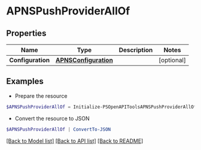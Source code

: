 # APNSPushProviderAllOf
## Properties

Name | Type | Description | Notes
------------ | ------------- | ------------- | -------------
**Configuration** | [**APNSConfiguration**](APNSConfiguration.md) |  | [optional] 

## Examples

- Prepare the resource
```powershell
$APNSPushProviderAllOf = Initialize-PSOpenAPIToolsAPNSPushProviderAllOf  -Configuration null
```

- Convert the resource to JSON
```powershell
$APNSPushProviderAllOf | ConvertTo-JSON
```

[[Back to Model list]](../README.md#documentation-for-models) [[Back to API list]](../README.md#documentation-for-api-endpoints) [[Back to README]](../README.md)

